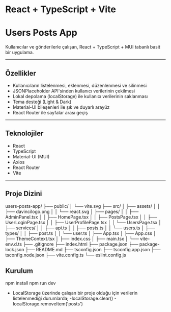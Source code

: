 # React + TypeScript + Vite

# Users Posts App

Kullanıcılar ve gönderilerle çalışan, React + TypeScript + MUI tabanlı basit bir uygulama.

---

## Özellikler

- Kullanıcıların listelenmesi, eklenmesi, düzenlenmesi ve silinmesi
- JSONPlaceholder API'sinden kullanıcı verilerinin çekilmesi
- Lokal depolama (localStorage) ile kullanıcı verilerinin saklanması
- Tema desteği (Light & Dark)
- Material-UI bileşenleri ile şık ve duyarlı arayüz
- React Router ile sayfalar arası geçiş

---

## Teknolojiler

- React
- TypeScript
- Material-UI (MUI)
- Axios
- React Router
- Vite

---
## Proje Dizini
users-posts-app/
├── public/
│   └── vite.svg
├── src/
│   ├── assets/
│   │   ├── davincilogo.png
│   │   └── react.svg
│   ├── pages/
│   │   ├── AdminPanel.tsx
│   │   ├── HomePage.tsx
│   │   ├── PostsPage.tsx
│   │   ├── UserLoginPage.tsx
│   │   ├── UserProfilePage.tsx
│   │   └── UsersPage.tsx
│   ├── services/
│   │   ├── api.ts
│   │   ├── posts.ts
│   │   └── users.ts
│   ├── types/
│   │   ├── post.ts
│   │   └── user.ts
│   ├── App.tsx
│   ├── App.css
│   ├── ThemeContext.tsx
│   ├── index.css
│   ├── main.tsx
│   └── vite-env.d.ts
├── .gitignore
├── index.html
├── package.json
├── package-lock.json
├── README.md
├── tsconfig.json
├── tsconfig.app.json
├── tsconfig.node.json
├── vite.config.ts
└── eslint.config.js


## Kurulum

npm install
npm run dev


* LocalStorage üzerinde çalışan bir proje olduğu için verilerin listelenmediği durumlarda;
-localStorage.clear()
-localStorage.removeItem('posts') 
 

 
 